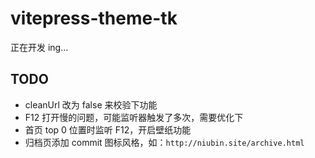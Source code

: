 # vitepress-theme-tk

正在开发 ing...

## TODO

- cleanUrl 改为 false 来校验下功能
- F12 打开慢的问题，可能监听器触发了多次，需要优化下
- 首页 top 0 位置时监听 F12，开启壁纸功能
- 归档页添加 commit 图标风格，如：`http://niubin.site/archive.html`
